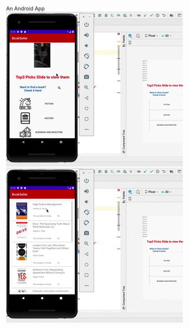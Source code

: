 An Android App
![gif](https://github.com/hhuang89/AndroidApp/blob/master/gif1.gif)
![gif](https://github.com/hhuang89/AndroidApp/blob/master/gif2.gif)

